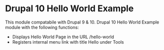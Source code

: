 # Drupal 10 Hello World Example
This module compatabile with Drupal 9 & 10.
Drupal 10 Hello World Example module with the following functions:
- Displays Hello World Page in the URL /hello-world
- Registers internal menu link with title Hello under Tools